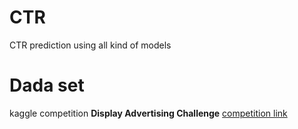 # CTR
CTR prediction using all kind of models
# Dada set
kaggle competition **Display Advertising Challenge** [competition link](https://www.kaggle.com/c/criteo-display-ad-challenge "Title")
